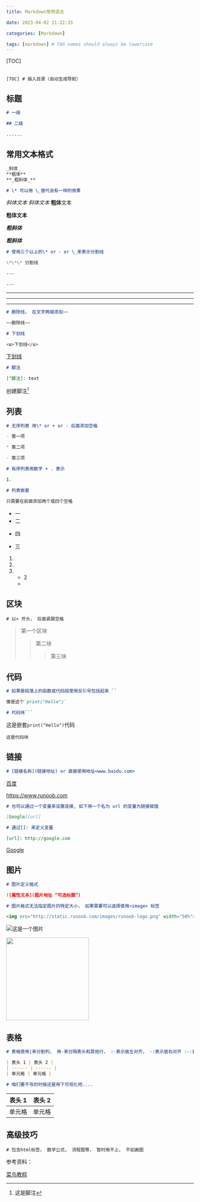 ```yaml
---
title: Markdown常用语法

date: 2023-04-02 11:22:33

categories: [Markdown]

tags: [markdown] # TAG names should always be lowercase
---
```


[TOC]

##

```
[TOC] # 插入目录（自动生成导航）
```

## 标题

```markdown
# 一级

## 二级

......
```

## 常用文本格式

```markdown
_斜体_
**粗体**
**_粗斜体_**

# \* 可以用 \_替代会有一样的效果
```

_斜体文本_
_斜体文本_
**粗体**文本

**粗体文本**

**_粗斜体_**

**_粗斜体_**

```markdown
# 使用三个以上的\* or - or \_来表示分割线

\*\*\* 分割线

---

---
```

---

---

---

```markdown
# 删除线， 在文字两端添加~~

~~删除线~~

# 下划线

<u>下划线</u>
```

<u>下划线</u>

```markdown
# 脚注

[^脚注]: text
```

创建脚注[^zhe]

[^zhe]: 这是脚注

## 列表

```markdown
# 无序列表 用\* or + or - 后面添加空格

- 第一项

* 第二项

- 第三项

# 有序列表用数字 + . 表示

1.

# 列表嵌套

只需要在前面添加两个或四个空格
```

- 一
- 二

* 四

- 三

1.
2.

3. - 2
   -

## 区块

```
# 以> 开头， 后面紧跟空格
```

> 第一个区块
>
> > 第二块
> >
> > > 第三块

## 代码

````markdown
# 如果是段落上的函数或代码段使用反引号包括起来 ``

像是这个`print("Hello")`

# 代码块```
````

这是嵌套`print("Hello")`代码

```
这是代码块
```

## 链接

```markdown
# [链接名称](链接地址) or 直接使用地址<www.baidu.com>
```

[百度](https://baidu.com)

<https://www.runoob.com>

```markdown
# 也可以通过一个变量来设置连接, 如下用一个名为 url 的变量为链接赋值

[Google][url]

# 通过[]: 来定义变量

[url]: http://google.com
```

[Google][url]

[url]: http://google.com

## 图片

```markdown
# 图片定义格式

![属性文本](图片地址 “可选标题”)

# 图片格式无法指定图片的特定大小， 如果需要可以选择使用<image> 标签

<img src="http://static.runoob.com/images/runoob-logo.png" width="50%">
```

![这是一个图片](https://cdn.jsdelivr.net/gh/yougenchannel/imagehost/picturepexels-photo-1670977.jpeg)

<img src="https://cdn.jsdelivr.net/gh/yougenchannel/imagehost/picturepexels-photo-1670977.jpeg" width="%10" height="222">

## 表格

```markdown
# 表格使用|来分割列， 用-来分隔表头和其他行， :-表示居左对齐， -:表示居右对齐 :-:表示居中

| 表头 1 | 表头 2 |
| ------ | ------ |
| 单元格 | 单元格 |

# 咱们要不写的时候还是用下可视化吧....
```

| 表头 1 | 表头 2 |
| ------ | ------ |
| 单元格 | 单元格 |

## 高级技巧

```
# 包含html标签， 数学公式， 流程图等， 暂时用不上， 不如画图
```

[^这是脚注]:

参考资料：

[菜鸟教程](https://www.runoob.com/markdown/md-tutorial.html)
